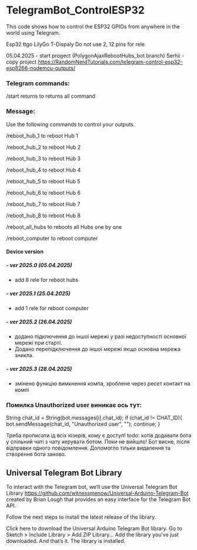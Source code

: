 # TelegramBot_ControlESP32
This code shows how to control the ESP32 GPIOs from anywhere in the world using Telegram.

Esp32 ttgo LilyGo T-Dispaly
Do not use 2, 12 pins for rele

05.04.2025 - start progect (PolygonAjaxRebootHubs_bot branch)
  Serhii - copy project https://RandomNerdTutorials.com/telegram-control-esp32-esp8266-nodemcu-outputs/

### Telegram commands:
  /start returns to returns all command

### Message:

Use the following commands to control your outputs.

/reboot_hub_1 to reboot Hub 1 

/reboot_hub_2 to reboot Hub 2 

/reboot_hub_3 to reboot Hub 3 

/reboot_hub_4 to reboot Hub 4 

/reboot_hub_5 to reboot Hub 5 

/reboot_hub_6 to reboot Hub 6 

/reboot_hub_7 to reboot Hub 7 

/reboot_hub_8 to reboot Hub 8

/reboot_all_hubs to reboots all Hubs one by one

/reboot_computer to reboot computer

#### Device version
##### - ver 2025.0 (05.04.2025)
  - add 8 rele for reboot hubs
##### - ver 2025.1 (25.04.2025) 
  - add 1 rele for reboot computer
##### - ver 2025.2 (26.04.2025)
  - додано підключення до іншої мережі у разі недоступності основної мережі при старті. 
  - Додано перепідключення до іншої мережі якщо основна мережа зникла.
##### - ver 2025.3 (28.04.2025)
  - змінено функцію вимкнення компа, зроблене через ресет контакт на компі


### Помилка Unauthorized user виникає ось тут:

  String chat_id = String(bot.messages[i].chat_id);
  if (chat_id != CHAT_ID){
    bot.sendMessage(chat_id, "Unauthorized user", "");
    continue;
  }

Треба прописати ід всіх юзерів, кому є доступ!
todo: хотів додавати бота у спільний чаті з чату керувати ботом. Поки не вийшло! 
Бот висне, після відправки одного повідомлення. Допомогло тільки видалення та створення бота заново.

## Universal Telegram Bot Library
To interact with the Telegram bot, we’ll use the Universal Telegram Bot Library https://github.com/witnessmenow/Universal-Arduino-Telegram-Bot created by Brian Lough that provides an easy interface for the Telegram Bot API.

Follow the next steps to install the latest release of the library.

Click here to download the Universal Arduino Telegram Bot library.
Go to Sketch > Include Library > Add.ZIP Library...
Add the library you’ve just downloaded.
And that’s it. The library is installed.
